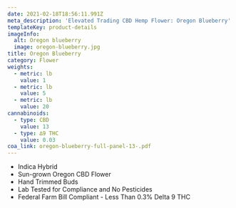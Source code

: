 ```yaml
---
date: 2021-02-18T18:56:11.991Z
meta_description: 'Elevated Trading CBD Hemp Flower: Oregon Blueberry'
templateKey: product-details
imageInfo:
  alt: Oregon blueberry
  image: oregon-blueberry.jpg
title: Oregon Blueberry
category: Flower
weights:
  - metric: lb
    value: 1
  - metric: lb
    value: 5
  - metric: lb
    value: 20
cannabinoids:
  - type: CBD
    value: 13
  - type: ∆9 THC
    value: 0.03
coa_link: oregon-blueberry-full-panel-13-.pdf
---
```


- Indica Hybrid
- Sun-grown Oregon CBD Flower
- Hand Trimmed Buds
- Lab Tested for Compliance and No Pesticides
- Federal Farm Bill Compliant - Less Than 0.3% Delta 9 THC
